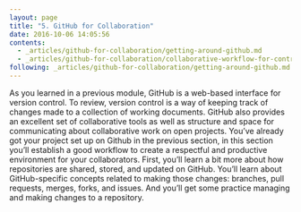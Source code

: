 ```yaml
---
layout: page
title: "5. GitHub for Collaboration"
date: 2016-10-06 14:05:56
contents:
  - _articles/github-for-collaboration/getting-around-github.md
  - _articles/github-for-collaboration/collaborative-workflow-for-contributions.md
following: _articles/github-for-collaboration/getting-around-github.md
---
```


As you learned in a previous module, GitHub is a web-based interface for version control. To review, version control is a way of keeping track of changes made to a collection of working documents. GitHub also provides an excellent set of collaborative tools as well as structure and space for communicating about collaborative work on open projects. You’ve already got your project set up on Github in the previous section, in this section you’ll establish a good workflow to create a respectful and productive environment for your collaborators. First, you’ll learn a bit more about how repositories are shared, stored, and updated on GitHub. You’ll learn about GitHub-specific concepts related to making those changes: branches, pull requests, merges, forks, and issues. And you’ll get some practice managing and making changes to a repository.